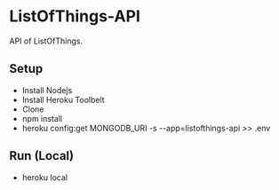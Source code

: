 # ListOfThings-API
API of ListOfThings.

## Setup
- Install Nodejs
- Install Heroku Toolbelt
- Clone
- npm install
- heroku config:get MONGODB_URI -s --app=listofthings-api >> .env

## Run (Local)
- heroku local
